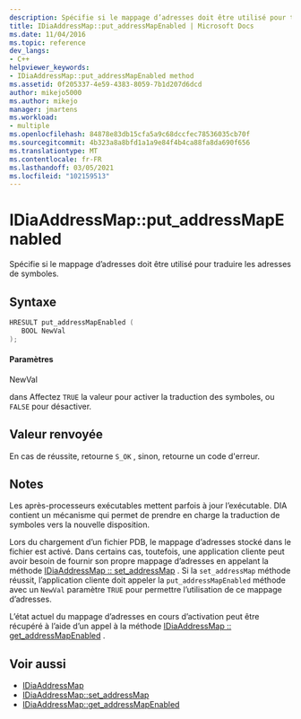 ```yaml
---
description: Spécifie si le mappage d’adresses doit être utilisé pour traduire les adresses de symboles.
title: IDiaAddressMap::put_addressMapEnabled | Microsoft Docs
ms.date: 11/04/2016
ms.topic: reference
dev_langs:
- C++
helpviewer_keywords:
- IDiaAddressMap::put_addressMapEnabled method
ms.assetid: 0f205337-4e59-4383-8059-7b1d207d6dcd
author: mikejo5000
ms.author: mikejo
manager: jmartens
ms.workload:
- multiple
ms.openlocfilehash: 84878e83db15cfa5a9c68dccfec78536035cb70f
ms.sourcegitcommit: 4b323a8a8bfd1a1a9e84f4b4ca88fa8da690f656
ms.translationtype: MT
ms.contentlocale: fr-FR
ms.lasthandoff: 03/05/2021
ms.locfileid: "102159513"
---
```

# <a name="idiaaddressmapput_addressmapenabled"></a>IDiaAddressMap::put_addressMapEnabled
Spécifie si le mappage d’adresses doit être utilisé pour traduire les adresses de symboles.

## <a name="syntax"></a>Syntaxe

```C++
HRESULT put_addressMapEnabled ( 
   BOOL NewVal
);
```

#### <a name="parameters"></a>Paramètres
 NewVal

dans Affectez `TRUE` la valeur pour activer la traduction des symboles, ou `FALSE` pour désactiver.

## <a name="return-value"></a>Valeur renvoyée
 En cas de réussite, retourne `S_OK` , sinon, retourne un code d'erreur.

## <a name="remarks"></a>Notes
 Les après-processeurs exécutables mettent parfois à jour l’exécutable. DIA contient un mécanisme qui permet de prendre en charge la traduction de symboles vers la nouvelle disposition.

 Lors du chargement d’un fichier PDB, le mappage d’adresses stocké dans le fichier est activé. Dans certains cas, toutefois, une application cliente peut avoir besoin de fournir son propre mappage d’adresses en appelant la méthode [IDiaAddressMap :: set_addressMap](../../debugger/debug-interface-access/idiaaddressmap-set-addressmap.md) . Si la `set_addressMap` méthode réussit, l’application cliente doit appeler la `put_addressMapEnabled` méthode avec un `NewVal` paramètre `TRUE` pour permettre l’utilisation de ce mappage d’adresses.

 L’état actuel du mappage d’adresses en cours d’activation peut être récupéré à l’aide d’un appel à la méthode [IDiaAddressMap :: get_addressMapEnabled](../../debugger/debug-interface-access/idiaaddressmap-get-addressmapenabled.md) .

## <a name="see-also"></a>Voir aussi
- [IDiaAddressMap](../../debugger/debug-interface-access/idiaaddressmap.md)
- [IDiaAddressMap::set_addressMap](../../debugger/debug-interface-access/idiaaddressmap-set-addressmap.md)
- [IDiaAddressMap::get_addressMapEnabled](../../debugger/debug-interface-access/idiaaddressmap-get-addressmapenabled.md)
